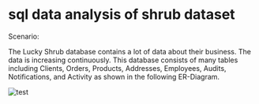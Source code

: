 # sql data analysis of shrub dataset
Scenario:

The Lucky Shrub database contains a lot of data about their business. The data is increasing continuously. 
This database consists of many tables including Clients, Orders, Products, Addresses, Employees, Audits, Notifications, and Activity as shown in the following ER-Diagram.

![test](https://github.com/amalseby/sql/assets/60167060/484a91df-bf4e-40d2-8845-18c859d3ac5a)

